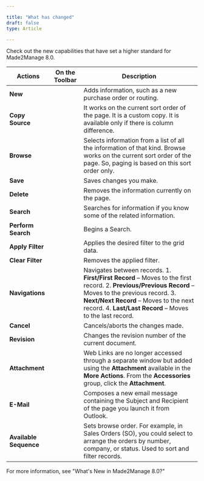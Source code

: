 ```yaml
---

title: "What has changed"
draft: false
type: Article

---
```


Check out the new capabilities that have set a higher standard for Made2Manage 8.0.

| Actions                | On the Toolbar | Description                                                                                                                                                                                                                                                   |
|------------------------|----------------|---------------------------------------------------------------------------------------------------------------------------------------------------------------------------------------------------------------------------------------------------------------|
| **New**                |                | Adds information, such as a new purchase order or routing.                                                                                                                                                                                                    |
| **Copy Source**        |                | It works on the current sort order of the page. It is a custom copy. It is available only if there is column difference.                                                                                                                                      |
| **Browse**             |                | Selects information from a list of all the information of that kind. Browse works on the current sort order of the page. So, paging is based on this sort order only.                                                                                         |
| **Save**               |                | Saves changes you make.                                                                                                                                                                                                                                       |
| **Delete**             |                | Removes the information currently on the page.                                                                                                                                                                                                                |
| **Search**             |                | Searches for information if you know some of the related information.                                                                                                                                                                                         |
| **Perform Search**     |                | Begins a Search.                                                                                                                                                                                                                                              |
| **Apply Filter**       |                | Applies the desired filter to the grid data.                                                                                                                                                                                                                  |
| **Clear Filter**       |                | Removes the applied filter.                                                                                                                                                                                                                                   |
| **Navigations**        |                | Navigates between records.  1. **First/First Record** – Moves to the first record.  2. **Previous/Previous Record** – Moves to the previous record.  3. **Next/Next Record** – Moves to the next record.  4. **Last/Last Record** – Moves to the last record. |
| **Cancel**             |                | Cancels/aborts the changes made.                                                                                                                                                                                                                              |
| **Revision**           |                | Changes the revision number of the current document.                                                                                                                                                                                                          |
| **Attachment**         |                | Web Links are no longer accessed through a separate window but added using the **Attachment** available in the **More Actions**. From the **Accessories** group, click the **Attachment**.                                                                    |
| **E-Mail**             |                | Composes a new email message containing the Subject and Recipient of the page you launch it from Outlook.                                                                                                                                                     |
| **Available Sequence** |                | Sets browse order. For example, in Sales Orders (SO), you could select to arrange the orders by number, company, or status. Used to sort and filter records.                                                                                                  |

For more information, see "What's New in Made2Manage 8.0?"